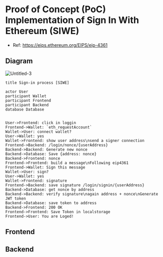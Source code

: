 # Proof of Concept (PoC) Implementation of Sign In With Ethereum (SIWE)

- Ref: https://eips.ethereum.org/EIPS/eip-4361

## Diagram

![Untitled-3](https://github.com/user-attachments/assets/8563b814-1692-4cd1-954b-ba90952feca4)

```
title Sign-in process [SIWE]

actor User
participant Wallet
participant Frontend
participant Backend
database Database


User->Frontend: click in loggin
Frontend->Wallet: `eth_requestAccount`
Wallet->User: connect wallet?
User->Wallet: yes
Wallet->Frontend: show user address\nsend a signer connection
Frontend->Backend: /login/nonce/{userAddress}
Backend->Backend: Generate new nonce
Backend->Database: Save {address: nonce}
Backend->Frontend: nonce
Frontend->Frontend: build a message\nFollowing eip4361
Frontend->Wallet: Sign this message
Wallet->User: sign?
User->Wallet: yes
Wallet->Frontend: signature
Frontend->Backend: save signature /login/signin/{userAddress}
Backend->Database: get nonce by address
Backend->Backend: verify signature\nagain address + nonce\nGenerate JWT token
Backend->Database: save token to address
Backend->Frontend: 200 OK
Frontend->Frontend: Save Token in localstorage
Frontend->User: You are Loged!
```


## Frontend

## Backend
